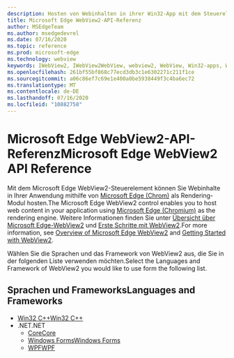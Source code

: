 ```yaml
---
description: Hosten von Webinhalten in ihrer Win32-App mit dem Steuerelement "Microsoft Edge WebView 2"
title: Microsoft Edge WebView2-API-Referenz
author: MSEdgeTeam
ms.author: msedgedevrel
ms.date: 07/16/2020
ms.topic: reference
ms.prod: microsoft-edge
ms.technology: webview
keywords: IWebView2, IWebView2WebView, webview2, WebView, Win32-apps, Win32, Edge, ICoreWebView2, ICoreWebView2Controller, Browser-Steuerelement
ms.openlocfilehash: 261bf55bf868c77ecd3db3c1e6302271c211f1ce
ms.sourcegitcommit: a06c86ef7c69e1e400a0be5938449f3c4ba6ec72
ms.translationtype: MT
ms.contentlocale: de-DE
ms.lasthandoff: 07/16/2020
ms.locfileid: "10882758"
---
```

# <span data-ttu-id="4dafe-104">Microsoft Edge WebView2-API-Referenz</span><span class="sxs-lookup"><span data-stu-id="4dafe-104">Microsoft Edge WebView2 API Reference</span></span>  

<span data-ttu-id="4dafe-105">Mit dem Microsoft Edge WebView2-Steuerelement können Sie Webinhalte in Ihrer Anwendung mithilfe von [Microsoft Edge (Chrom)](https://www.microsoftedgeinsider.com) als Rendering-Modul hosten.</span><span class="sxs-lookup"><span data-stu-id="4dafe-105">The Microsoft Edge WebView2 control enables you to host web content in your application using [Microsoft Edge (Chromium)](https://www.microsoftedgeinsider.com) as the rendering engine.</span></span>  <span data-ttu-id="4dafe-106">Weitere Informationen finden Sie unter [Übersicht über Microsoft Edge-WebView2](./index.md) und [Erste Schritte mit WebView2](gettingstarted/win32.md).</span><span class="sxs-lookup"><span data-stu-id="4dafe-106">For more information, see [Overview of Microsoft Edge WebView2](./index.md) and [Getting Started with WebView2](gettingstarted/win32.md).</span></span>  

<span data-ttu-id="4dafe-107">Wählen Sie die Sprachen und das Framework von WebView2 aus, die Sie in der folgenden Liste verwenden möchten.</span><span class="sxs-lookup"><span data-stu-id="4dafe-107">Select the Languages and Framework of WebView2 you would like to use form the following list.</span></span>  

## <span data-ttu-id="4dafe-108">Sprachen und Frameworks</span><span class="sxs-lookup"><span data-stu-id="4dafe-108">Languages and Frameworks</span></span>  

*   [<span data-ttu-id="4dafe-109">Win32 C++</span><span class="sxs-lookup"><span data-stu-id="4dafe-109">Win32 C++</span></span>](reference/win32/0-9-538-reference-webview2.md)  
*   <span data-ttu-id="4dafe-110">.NET</span><span class="sxs-lookup"><span data-stu-id="4dafe-110">.NET</span></span>  
    *   [<span data-ttu-id="4dafe-111">Core</span><span class="sxs-lookup"><span data-stu-id="4dafe-111">Core</span></span>](reference/dotnet/0-9-538-reference-webview2.md)  
    *   [<span data-ttu-id="4dafe-112">Windows Forms</span><span class="sxs-lookup"><span data-stu-id="4dafe-112">Windows Forms</span></span>](reference/winforms/0-9-515-reference-webview2.md)  
    *   [<span data-ttu-id="4dafe-113">WPF</span><span class="sxs-lookup"><span data-stu-id="4dafe-113">WPF</span></span>](reference/wpf/0-9-515-reference-webview2.md)  
